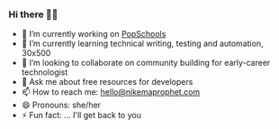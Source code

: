 ### Hi there 👋🏾


- 🔭 I’m currently working on [PopSchools](https://github.com/sponsors/popschools)
- 🌱 I’m currently learning technical writing, testing and automation, 30x500
- 👯 I’m looking to collaborate on community building for early-career technologist
- 💬 Ask me about free resources for developers
- 📫 How to reach me: hello@nikemaprophet.com
- 😄 Pronouns: she/her
- ⚡ Fun fact: ... I'll get back to you

